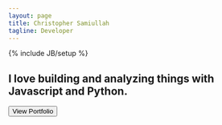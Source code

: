 ```yaml
---
layout: page
title: Christopher Samiullah
tagline: Developer
---
```

{% include JB/setup %}
<div class="row">
	<div class="col-xs-2"></div>
	<div class="desc col-xs-8">
		<h2 class="text-center">I love building and analyzing things with Javascript and Python.</h2>
	</div>
	<div class="col-xs-2"></div>
</div>

<div class="row">
<div class="button-guardian col-xs-12">
	<a id="goPortfolio" href="/portfolio.html"><button id="processing-search-button">View Portfolio</button></a>
</div>
</div>
